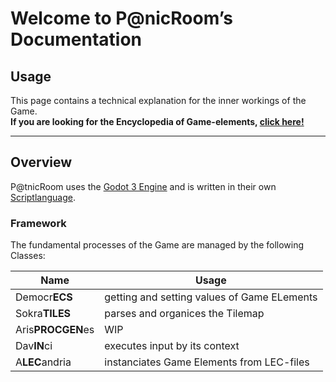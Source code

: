 # Welcome to P@nicRoom’s Documentation
  
## Usage  
This page contains a technical explanation for the inner workings of the Game.  
**If you are looking for the Encyclopedia of Game-elements, [click here!]()**  

--------  
  
## Overview
P@tnicRoom uses the [Godot 3 Engine]() and is written in their own [Scriptlanguage]().

### Framework
The fundamental processes of the Game are managed by the following Classes:   

| **Name**          | **Usage**                                   |
|-------------------|---------------------------------------------|
| Democr**ECS**     | getting and setting values of Game ELements |
| Sokra**TILES**    | parses and organices the Tilemap            |
| Aris**PROCGEN**es | WIP                                         |
| Dav**IN**ci       | executes input by its context               |
| A**LEC**andria    | instanciates Game Elements from LEC-files   |




